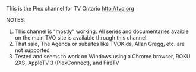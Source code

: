 This is the Plex channel for TV Ontario http://tvo.org

NOTES:<br>
1. This channel is "mostly" working. All series and documentaries avaible on the main TVO site is available through this channel
2. That said, The Agenda or subsites like TVOKids, Allan Gregg, etc. are not supported
3. Tested and seems to work on Windows using a Chrome browser, ROKU 2XS, AppleTV 3 (PlexConnect), and FireTV
